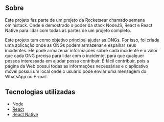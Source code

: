 ## Sobre

Este projeto faz parte de um projeto da Rocketsear chamado semana oministack. Onde é demostrado o poder da stack NodeJS, React e React Native para lidar com todas as partes de um projeto completo.

Este projeto tem como objetivo principal ajudar as ONGs. Por isso, foi criada uma aplicação onde as ONGs podem armazenar e espalhar seus incidentes. Ele pode armazenar informações sobre cada incidente e o valor que cada ONG precisa para lidar com o incidente, para que qualquer pessoa interessada em ajudar possa contribuir. É fácil contribuir, pois a página da Web possui todas as informações necessárias e o aplicativo móvel possui um local onde o usuário pode enviar uma mensagem do WhatsApp ou E-mail.

## Tecnologias utilizadas

- [Node](https://nodejs.org/en/)
- [React](https://reactjs.org/)
- [React Native](https://reactnative.dev/)
